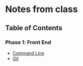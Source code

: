 # Notes from class

## Table of Contents

### Phase 1: Front End

- [Command Line](command-line.md)
- [Git](git-github.md)